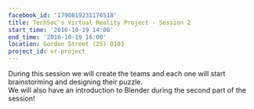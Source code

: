 ```yaml
---
facebook_id: '1790819231176518'
title: TechSoc's Virtual Reality Project - Session 2
start_time: '2016-10-19 14:00'
end_time: '2016-10-19 16:00'
location: Gordon Street (25) D103
project_id: vr-project
---
```


During this session we will create the teams and each one will start brainstorming and designing their puzzle.   
We will also have an introduction to Blender during the second part of the session!